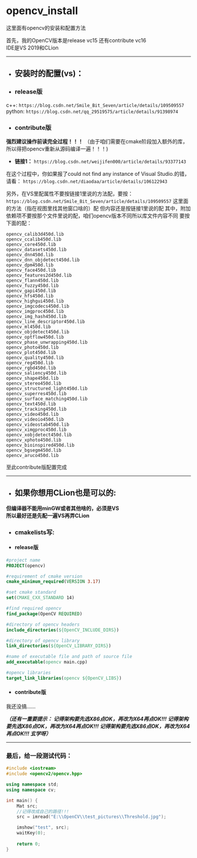 # opencv_install
这里面有opencv的安装和配置方法

首先，我的OpenCV版本是release vc15 还有contribute vc16   
IDE是VS 2019和CLion
***
* ## 安装时的配置(vs)：
* ### release版
c++:
` https://blog.csdn.net/Smile_Bit_Seven/article/details/109509557  ` 
python:
`https://blog.csdn.net/qq_29519575/article/details/91398974`

* ### contribute版
**强烈建议操作前读完全过程！！！**
（由于咱们需要在cmake阶段加入额外的库，所以得把opencv重新从源码编译一遍！！！)

* **链接1：** ` https://blog.csdn.net/weijifen000/article/details/93377143 `  

在这个过程中，你如果报了could not find any instance of Visual Studio.的错，
请看：
` https://blog.csdn.net/diaodaa/article/details/106122943 `

另外，在VS里配属性不要按链接1里说的方法配，要按：
` https://blog.csdn.net/Smile_Bit_Seven/article/details/109509557 `
这里面的方法（指在视图里找其他窗口啥的）配
但内容还是按链接1里说的配
其中，附加依赖项不要按那个文件里说的配，咱们opencv版本不同所以库文件内容不同
要按下面的配：

```
opencv_calib3d450d.lib
opencv_ccalib450d.lib
opencv_core450d.lib
opencv_datasets450d.lib
opencv_dnn450d.lib
opencv_dnn_objdetect450d.lib
opencv_dpm450d.lib
opencv_face450d.lib
opencv_features2d450d.lib
opencv_flann450d.lib
opencv_fuzzy450d.lib
opencv_gapi450d.lib
opencv_hfs450d.lib
opencv_highgui450d.lib
opencv_imgcodecs450d.lib
opencv_imgproc450d.lib
opencv_img_hash450d.lib
opencv_line_descriptor450d.lib
opencv_ml450d.lib
opencv_objdetect450d.lib
opencv_optflow450d.lib
opencv_phase_unwrapping450d.lib
opencv_photo450d.lib
opencv_plot450d.lib
opencv_quality450d.lib
opencv_reg450d.lib
opencv_rgbd450d.lib
opencv_saliency450d.lib
opencv_shape450d.lib
opencv_stereo450d.lib
opencv_structured_light450d.lib
opencv_superres450d.lib
opencv_surface_matching450d.lib
opencv_text450d.lib
opencv_tracking450d.lib
opencv_video450d.lib
opencv_videoio450d.lib
opencv_videostab450d.lib
opencv_ximgproc450d.lib
opencv_xobjdetect450d.lib
opencv_xphoto450d.lib
opencv_bioinspired450d.lib
opencv_bgsegm450d.lib
opencv_aruco450d.lib

```
至此contribute版配置完成
***


* ## 如果你想用CLion也是可以的:
**但编译器不能用minGW或者其他啥的，必须是VS  
所以最好还是先配一遍VS再弄CLion**

* ### cmakelists写:
* #### release版
```cmake
#project name
PROJECT(opencv)

#requirement of cmake version
cmake_minimum_required(VERSION 3.17)

#set cmake standard
set(CMAKE_CXX_STANDARD 14)

#find required opencv
find_package(OpenCV REQUIRED)

#directory of opencv headers
include_directories(${OpenCV_INCLUDE_DIRS})

#directory of opencv library
link_directories(${OpenCV_LIBRARY_DIRS})

#name of executable file and path of source file
add_executable(opencv main.cpp)

#opencv libraries
target_link_libraries(opencv ${OpenCV_LIBS})

```
* #### contribute版
我还没搞......

***（还有一重要提示：
记得架构要先选X86点OK，再改为X64再点OK!!!
记得架构要先选X86点OK，再改为X64再点OK!!!
记得架构要先选X86点OK，再改为X64再点OK!!!
玄学呀）***


***
### 最后，给一段测试代码：


```C++
#include <iostream>
#include <opencv2/opencv.hpp>

using namespace std;
using namespace cv;

int main() {
    Mat src;
    //记得改成自己的路径!!!
    src = imread("E:\\OpenCV\\test_pictures\\Threshold.jpg");

    imshow("test", src);
    waitKey(0);
    
    return 0;
}
```
